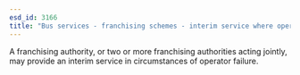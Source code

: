 ```yaml
---
esd_id: 3166
title: "Bus services - franchising schemes - interim service where operator failure"
---
```


A franchising authority, or two or more franchising authorities acting jointly, may provide an interim service in circumstances of operator failure.

